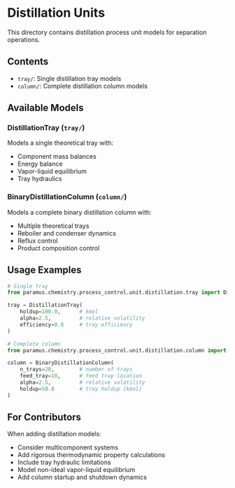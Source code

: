# Distillation Units

This directory contains distillation process unit models for separation operations.

## Contents

- `tray/`: Single distillation tray models
- `column/`: Complete distillation column models

## Available Models

### DistillationTray (`tray/`)
Models a single theoretical tray with:
- Component mass balances
- Energy balance
- Vapor-liquid equilibrium
- Tray hydraulics

### BinaryDistillationColumn (`column/`)
Models a complete binary distillation column with:
- Multiple theoretical trays
- Reboiler and condenser dynamics
- Reflux control
- Product composition control

## Usage Examples

```python
# Single tray
from paramus.chemistry.process_control.unit.distillation.tray import DistillationTray

tray = DistillationTray(
    holdup=100.0,      # kmol
    alpha=2.5,         # relative volatility
    efficiency=0.8     # tray efficiency
)

# Complete column
from paramus.chemistry.process_control.unit.distillation.column import BinaryDistillationColumn

column = BinaryDistillationColumn(
    n_trays=20,        # number of trays
    feed_tray=10,      # feed tray location
    alpha=2.5,         # relative volatility
    holdup=50.0        # tray holdup (kmol)
)
```

## For Contributors

When adding distillation models:
- Consider multicomponent systems
- Add rigorous thermodynamic property calculations
- Include tray hydraulic limitations
- Model non-ideal vapor-liquid equilibrium
- Add column startup and shutdown dynamics
